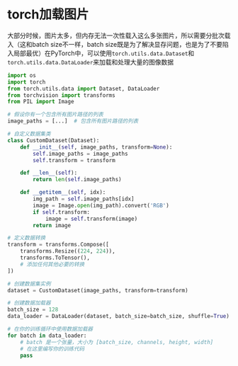 # torch加载图片

大部分时候，图片太多，但内存无法一次性载入这么多张图片，所以需要分批次载入（这和batch size不一样，batch size既是为了解决显存问题，也是为了不要陷入局部最优）在PyTorch中，可以使用`torch.utils.data.Dataset`和`torch.utils.data.DataLoader`来加载和处理大量的图像数据

~~~python
import os
import torch
from torch.utils.data import Dataset, DataLoader
from torchvision import transforms
from PIL import Image

# 假设你有一个包含所有图片路径的列表
image_paths = [...]  # 包含所有图片路径的列表

# 自定义数据集类
class CustomDataset(Dataset):
    def __init__(self, image_paths, transform=None):
        self.image_paths = image_paths
        self.transform = transform

    def __len__(self):
        return len(self.image_paths)

    def __getitem__(self, idx):
        img_path = self.image_paths[idx]
        image = Image.open(img_path).convert('RGB')
        if self.transform:
            image = self.transform(image)
        return image

# 定义数据转换
transform = transforms.Compose([
    transforms.Resize((224, 224)),
    transforms.ToTensor(),
    # 添加任何其他必要的转换
])

# 创建数据集实例
dataset = CustomDataset(image_paths, transform=transform)

# 创建数据加载器
batch_size = 128
data_loader = DataLoader(dataset, batch_size=batch_size, shuffle=True)

# 在你的训练循环中使用数据加载器
for batch in data_loader:
    # batch 是一个张量，大小为 [batch_size, channels, height, width]
    # 在这里编写你的训练代码
    pass

~~~















